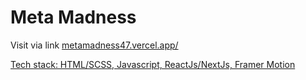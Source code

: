 <h1>Meta Madness</h1>
<p>Visit via link <a href="https://metamadness47.vercel.app/" target="_blank">metamadness47.vercel.app/ </> </p>
<p>Tech stack: HTML/SCSS, Javascript, ReactJs/NextJs, Framer Motion</p>
